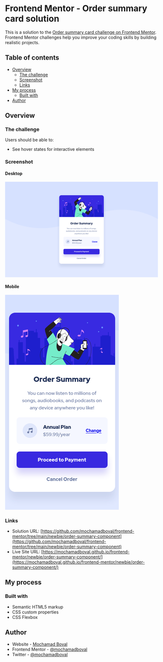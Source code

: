 # Frontend Mentor - Order summary card solution

This is a solution to the [Order summary card challenge on Frontend Mentor](https://www.frontendmentor.io/challenges/order-summary-component-QlPmajDUj). Frontend Mentor challenges help you improve your coding skills by building realistic projects. 

## Table of contents

- [Overview](#overview)
  - [The challenge](#the-challenge)
  - [Screenshot](#screenshot)
  - [Links](#links)
- [My process](#my-process)
  - [Built with](#built-with)
- [Author](#author)

## Overview

### The challenge

Users should be able to:

- See hover states for interactive elements

### Screenshot

#### Desktop
![Order summary component on desktop](./screenshot.png)

#### Mobile
![Order summary component on mobile](./screenshot-mobile.png)

### Links

- Solution URL: [https://github.com/mochamadboval/frontend-mentor/tree/main/newbie/order-summary-component](https://github.com/mochamadboval/frontend-mentor/tree/main/newbie/order-summary-component)
- Live Site URL: [https://mochamadboval.github.io/frontend-mentor/newbie/order-summary-component/](https://mochamadboval.github.io/frontend-mentor/newbie/order-summary-component/)

## My process

### Built with

- Semantic HTML5 markup
- CSS custom properties
- CSS Flexbox

## Author

- Website - [Mochamad Boval](https://mochboval.com)
- Frontend Mentor - [@mochamadboval](https://frontendmentor.io/profile/mochamadboval)
- Twitter - [@mochamadboval](https://twitter.com/mochamadboval)
